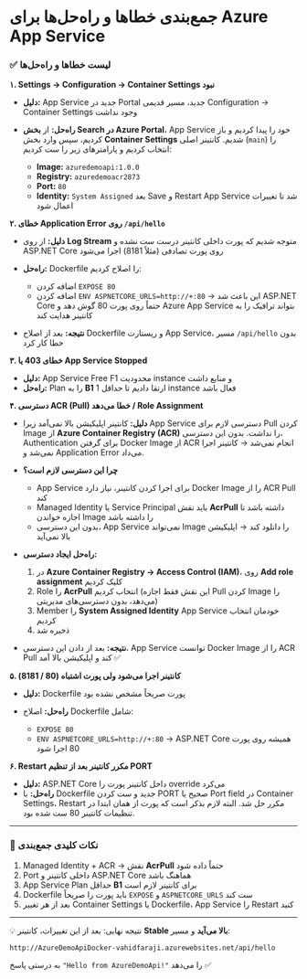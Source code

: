 # جمع‌بندی خطاها و راه‌حل‌ها برای Azure App Service

### ✅ لیست خطاها و راه‌حل‌ها

**۱. Settings → Configuration → Container Settings نبود**

* **دلیل:** App Service جدید در Portal جدید، مسیر قدیمی Configuration → Container Settings وجود نداشت
* **راه‌حل:** از **بخش Search در Azure Portal**، App Service خود را پیدا کردیم و باز کردیم، سپس وارد بخش **Container Settings** شدیم. کانتینر اصلی (`main`) را انتخاب کردیم و پارامترهای زیر را ست کردیم:

  * **Image:** `azuredemoapi:1.0.0`
  * **Registry:** `azuredemoacr2873`
  * **Port:** `80`
  * **Identity:** `System Assigned`
    بعد Save و Restart App Service شد تا تغییرات اعمال شود

**۲. خطای Application Error روی `/api/hello`**

* **دلیل:** از روی **Log Stream** متوجه شدیم که پورت داخلی کانتینر درست ست نشده و ASP.NET Core روی پورت تصادفی (مثلاً 8181) اجرا می‌شود
* **راه‌حل:** Dockerfile را اصلاح کردیم:

  * اضافه کردن `EXPOSE 80`
  * اضافه کردن `ENV ASPNETCORE_URLS=http://+:80`
    → این باعث شد ASP.NET Core حتماً روی پورت 80 گوش دهد و Azure App Service بتواند ترافیک را به کانتینر هدایت کند
* **نتیجه:** بعد از اصلاح Dockerfile و ریستارت App Service، مسیر `/api/hello` بدون خطا کار کرد

**۳. خطای 403 یا App Service Stopped**

* **دلیل:** App Service Free F1 محدودیت instance و منابع داشت
* **راه‌حل:** Plan را به **B1** ارتقا دادیم تا حداقل 1 instance فعال باشد

**۴. دسترسی ACR (Pull) خطا می‌دهد / Role Assignment**

* **دلیل:** کانتینر اپلیکیشن بالا نمی‌آمد زیرا App Service دسترسی لازم برای Pull کردن Image از **Azure Container Registry (ACR)** را نداشت. بدون این دسترسی، Authentication برای گرفتن Docker Image از ACR انجام نمی‌شد → کانتینر اجرا نمی‌شد و Application Error می‌داد.

* **چرا این دسترسی لازم است؟**

  * App Service برای اجرا کردن کانتینر، نیاز دارد Docker Image را از ACR Pull کند
  * Managed Identity یا Service Principal باید نقش **AcrPull** داشته باشد تا اجازه خواندن Image را داشته باشد
  * بدون این دسترسی، App Service نمی‌تواند Image را دانلود کند → اپلیکیشن بالا نمی‌آید

* **راه‌حل ایجاد دسترسی:**

  1. در **Azure Container Registry → Access Control (IAM)**، روی **Add role assignment** کلیک کردیم
  2. Role را **AcrPull** انتخاب کردیم (این نقش فقط اجازه Pull کردن Image را می‌دهد، بدون دسترسی‌های مدیریتی)
  3. Member را **System Assigned Identity** App Service خودمان انتخاب کردیم
  4. ذخیره شد

* **نتیجه:** بعد از دادن این دسترسی، App Service توانست Docker Image را از ACR Pull کند و اپلیکیشن بالا آمد ✅

**۵. کانتینر اجرا می‌شود ولی پورت اشتباه (80 / 8181)**

* **دلیل:** Dockerfile پورت صریحاً مشخص نشده بود
* **راه‌حل:** اصلاح Dockerfile شامل:

  * `EXPOSE 80`
  * `ENV ASPNETCORE_URLS=http://+:80`
    → ASP.NET Core همیشه روی پورت 80 اجرا شود

**۶. Restart مکرر کانتینر بعد از تنظیم PORT**

* **دلیل:** ASP.NET Core داخل کانتینر پورت را override می‌کرد
* **راه‌حل:** با Dockerfile جدید و ست کردن PORT صحیح یا Port field در Container Settings، Restart مکرر حل شد. البته لازم بذکر است که پورت از همان ابتدا در تنظیمات کانتینر 80 ست شده بود. 
---

### 🔹 نکات کلیدی جمع‌بندی

1. Managed Identity + ACR → نقش **AcrPull** حتماً داده شود
2. Port داخلی کانتینر و ASP.NET Core هماهنگ باشد
3. App Service Plan حداقل **B1** برای کانتینر لازم است
4. Dockerfile باید پورت را صریحاً `EXPOSE` و `ASPNETCORE_URLS` ست کند
5. بعد از هر تغییر Container Settings یا Dockerfile، App Service را Restart کنید

---

💡 نتیجه نهایی: بعد از این تغییرات، کانتینر **Stable بالا می‌آید** و مسیر:

```
http://AzureDemoApiDocker-vahidfaraji.azurewebsites.net/api/hello
```

به درستی پاسخ `"Hello from AzureDemoApi!"` را می‌دهد ✅

